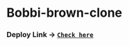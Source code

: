 # Bobbi-brown-clone

### Deploy Link -> [`Check here`](https://g-lalithsai.github.io/Bobbi-brown-clone/)
